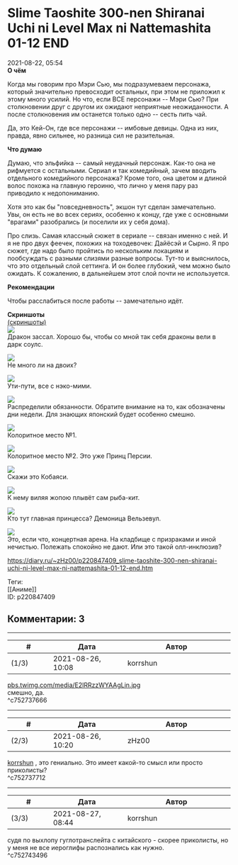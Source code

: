 Slime Taoshite 300-nen Shiranai Uchi ni Level Max ni Nattemashita 01-12 END
===========================================================================

  
2021-08-22, 05:54  
  **О чём**    
   
 Когда мы говорим про Мэри Сью, мы подразумеваем персонажа, который значительно превосходит остальных, при этом не приложил к этому много усилий. Но что, если ВСЕ персонажи -- Мэри Сью? При столкновении друг с другом их ожидают неприятные неожиданности. А после столкновения им останется только одно -- сесть пить чай.   
   
 Да, это Кей-Он, где все персонажи -- имбовые девицы. Одна из них, правда, явно сильнее, но разница сил не разительная.   
   
  **Что думаю**    
   
 Думаю, что эльфийка -- самый неудачный персонаж. Как-то она не рифмуется с остальными. Сериал и так комедийный, зачем вводить отдельного комедийного персонажа? Кроме того, она цветом и длиной волос похожа на главную героиню, что лично у меня пару раз приводило к недопониманию.   
   
 Хотя это как бы "повседневность", экшон тут сделан замечательно. Увы, он есть не во всех сериях, особенно к концу, где уже с основными "врагами" разобрались (и поселили их у себя дома).   
   
 Про слизь. Самая классный сюжет в сериале -- связан именно с ней. И я не про двух феечек, похожих на тоходевочек: Дайёсэй и Сырно. Я про сюжет, где надо было пройтись по нескольким локациям и пообсуждать с разными слизями разные вопросы. Тут-то и выяснилось, что это отдельный слой сеттинга. И он более глубокий, чем можно было ожидать. К сожалению, в дальнейшем этот слой почти не используется.   
   
  **Рекомендации**    
   
 Чтобы расслабиться после работы -- замечательно идёт.   
   
   
  **Скриншоты**    
  [(скриншоты)](https://zHz00.diary.ru/p220847409.htm?index=1#linkmore220847409m1)       
  [![](https://c.radikal.ru/c02/2108/ff/4366d68f3b31t.jpg)](https://c.radikal.ru/c02/2108/ff/4366d68f3b31.jpg)    
 Дракон зассал. Хорошо бы, чтобы со мной так себя драконы вели в дарк соулс.   
   
  [![](https://b.radikal.ru/b32/2108/5c/2d7110e61adbt.jpg)](https://b.radikal.ru/b32/2108/5c/2d7110e61adb.jpg)    
 Не много ли на двоих?   
   
  [![](https://b.radikal.ru/b07/2108/26/e6bf7a90ebc0t.jpg)](https://b.radikal.ru/b07/2108/26/e6bf7a90ebc0.jpg)    
 Ути-пути, все с нэко-мими.   
   
  [![](https://a.radikal.ru/a13/2108/85/a96a88171b69t.jpg)](https://a.radikal.ru/a13/2108/85/a96a88171b69.jpg)    
 Распределили обязанности. Обратите внимание на то, как обозначены дни недели. Для знающих японский будет особенно смешно.   
   
  [![](https://d.radikal.ru/d06/2108/e4/10ada7426a37t.jpg)](https://d.radikal.ru/d06/2108/e4/10ada7426a37.jpg)    
 Колоритное место №1.   
   
  [![](https://c.radikal.ru/c19/2108/f8/43ec09c51f72t.jpg)](https://c.radikal.ru/c19/2108/f8/43ec09c51f72.jpg)    
 Колоритное место №2. Это уже Принц Персии.   
   
  [![](https://a.radikal.ru/a05/2108/e8/c99e21858413t.jpg)](https://a.radikal.ru/a05/2108/e8/c99e21858413.jpg)    
 Скажи это Кобаяси.   
   
  [![](https://b.radikal.ru/b14/2108/1c/42c3031b4b54t.jpg)](https://b.radikal.ru/b14/2108/1c/42c3031b4b54.jpg)    
 К нему виляя жопою плывёт сам рыба-кит.   
   
  [![](https://b.radikal.ru/b02/2108/3b/94fb1ad1d136t.jpg)](https://b.radikal.ru/b02/2108/3b/94fb1ad1d136.jpg)    
 Кто тут главная принцесса? Демоница Вельзевул.   
   
  [![](https://a.radikal.ru/a39/2108/3a/f3366610e8d9t.jpg)](https://a.radikal.ru/a39/2108/3a/f3366610e8d9.jpg)    
 Это, если что, концертная арена. На кладбище с призраками и иной нечистью. Полежать спокойно не дают. Или это такой олл-инклюзив?   
   
      
  
<https://diary.ru/~zHz00/p220847409_slime-taoshite-300-nen-shiranai-uchi-ni-level-max-ni-nattemashita-01-12-end.htm>  
  
Теги:  
[[Аниме]]  
ID: p220847409  


Комментарии: 3
--------------

  


---



|         #         |              Дата              |                     Автор                     |           ID           |
| --- | --- | --- | --- |
| (1/3) | 2021-08-26, 10:08 | korrshun | c752737666 |

  
  [pbs.twimg.com/media/E2lRRzzWYAAgLin.jpg](https://pbs.twimg.com/media/E2lRRzzWYAAgLin.jpg)    
 смешно, да.   
 ^c752737666

---



|         #         |              Дата              |                     Автор                     |           ID           |
| --- | --- | --- | --- |
| (2/3) | 2021-08-26, 10:20 | zHz00 | c752737712 |

  
  [korrshun](https://Igel-kun.diary.ru "kimi wo shiranai monogatari")  , это гениально. Это имеет какой-то смысл или просто приколисты?   
 ^c752737712

---



|         #         |              Дата              |                     Автор                     |           ID           |
| --- | --- | --- | --- |
| (3/3) | 2021-08-27, 08:44 | korrshun | c752743496 |

  
 судя по выхлопу гуглотранслейта с китайского - скорее приколисты, но у меня не все иероглифы распознались как нужно.   
 ^c752743496